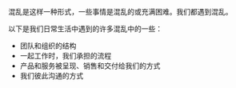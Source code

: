 混乱是这样一种形式，一些事情是混乱的或充满困难。我们都遇到混乱。

以下是我们日常生活中遇到的许多混乱中的一些：

- 团队和组织的结构
- 一起工作时，我们承担的流程
- 产品和服务被呈现、销售和交付给我们的方式
- 我们彼此沟通的方式
